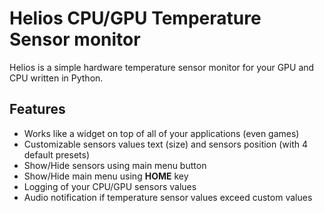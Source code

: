 # Helios CPU/GPU Temperature Sensor monitor
Helios is a simple hardware temperature sensor monitor for your GPU and CPU written in Python.

## Features
- Works like a widget on top of all of your applications (even games)
- Customizable sensors values text (size) and sensors position (with 4 default presets)
- Show/Hide sensors using main menu button
- Show/Hide main menu using **HOME** key
- Logging of your CPU/GPU sensors values
- Audio notification if temperature sensor values exceed custom values
